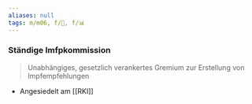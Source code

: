 ```yaml
---
aliases: null
tags: m/m06, f/🦠, f/📊
---
```

### Ständige Imfpkommission
> Unabhängiges, gesetzlich verankertes Gremium zur Erstellung von Impfempfehlungen
-   Angesiedelt am [[RKI]]